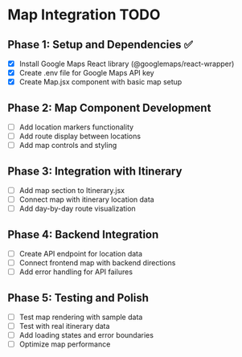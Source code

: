# Map Integration TODO

## Phase 1: Setup and Dependencies ✅
- [x] Install Google Maps React library (@googlemaps/react-wrapper)
- [x] Create .env file for Google Maps API key
- [x] Create Map.jsx component with basic map setup

## Phase 2: Map Component Development
- [ ] Add location markers functionality
- [ ] Add route display between locations
- [ ] Add map controls and styling

## Phase 3: Integration with Itinerary
- [ ] Add map section to Itinerary.jsx
- [ ] Connect map with itinerary location data
- [ ] Add day-by-day route visualization

## Phase 4: Backend Integration
- [ ] Create API endpoint for location data
- [ ] Connect frontend map with backend directions
- [ ] Add error handling for API failures

## Phase 5: Testing and Polish
- [ ] Test map rendering with sample data
- [ ] Test with real itinerary data
- [ ] Add loading states and error boundaries
- [ ] Optimize map performance
